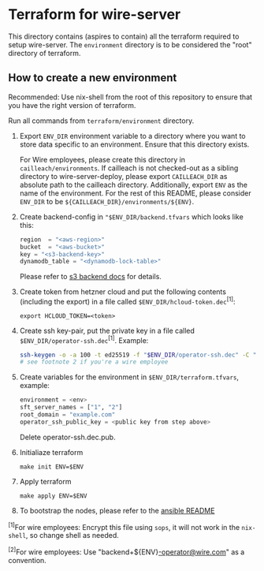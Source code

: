 # Terraform for wire-server

This directory contains (aspires to contain) all the terraform required to setup
wire-server. The `environment` directory is to be considered the "root"
directory of terraform.

## How to create a new environment

Recommended: Use nix-shell from the root of this repository to ensure that you
have the right version of terraform.

Run all commands from `terraform/environment` directory.

1. Export `ENV_DIR` environment variable to a directory where you want to store
   data specific to an environment. Ensure that this directory exists.

   For Wire employees, please create this directory in `cailleach/environments`.
   If cailleach is not checked-out as a sibling directory to wire-server-deploy,
   please export `CAILLEACH_DIR` as absolute path to the cailleach directory.
   Additionally, export `ENV` as the name of the environment. For the rest of
   this README, please consider `ENV_DIR` to be
   `${CAILLEACH_DIR}/environments/${ENV}`.
1. Create backend-config in `"$ENV_DIR/backend.tfvars` which looks like this:
   ```tf
   region  = "<aws-region>"
   bucket  = "<aws-bucket>"
   key = "<s3-backend-key>"
   dynamodb_table = "<dynamodb-lock-table>"
   ```

   Please refer to [s3 backend
   docs](https://www.terraform.io/docs/backends/types/s3.html) for details.
1. Create token from hetzner cloud and put the following contents (including the export) 
    in a file called `$ENV_DIR/hcloud-token.dec`<sup>[1]</sup>:
   ```
   export HCLOUD_TOKEN=<token>
   ```
1. Create ssh key-pair, put the private key in a file called
   `$ENV_DIR/operator-ssh.dec`<sup>[1]</sup>. Example:

   ```bash
   ssh-keygen -o -a 100 -t ed25519 -f "$ENV_DIR/operator-ssh.dec" -C "example@example.com"
   # see footnote 2 if you're a wire employee
   ```
1. Create variables for the environment in `$ENV_DIR/terraform.tfvars`, example:
   ```tf
   environment = <env>
   sft_server_names = ["1", "2"]
   root_domain = "example.com"
   operator_ssh_public_key = <public key from step above>
   ```
   Delete operator-ssh.dec.pub.
1. Initialiaze terraform
   ```
   make init ENV=$ENV
   ```
1. Apply terraform
   ```
   make apply ENV=$ENV
   ```
1. To bootstrap the nodes, please refer to the [ansible README](../ansible/README.md)

<sup>[1]</sup>For wire employees: Encrypt this file using `sops`, it will not
work in the `nix-shell`, so change shell as needed.

<sup>[2]</sup>For wire employees: Use "backend+${ENV}-operator@wire.com" as a
convention.
